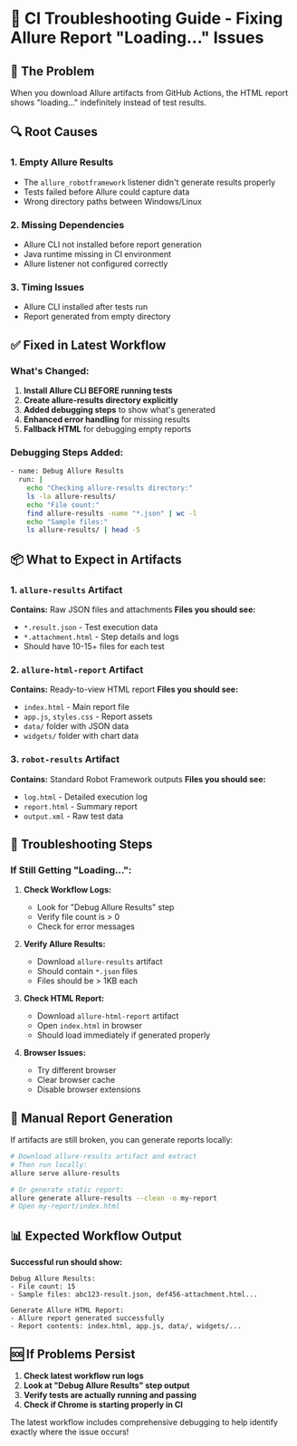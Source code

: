 # 🔧 CI Troubleshooting Guide - Fixing Allure Report "Loading..." Issues

## **🎯 The Problem**
When you download Allure artifacts from GitHub Actions, the HTML report shows "loading..." indefinitely instead of test results.

## **🔍 Root Causes**

### **1. Empty Allure Results**
- The `allure_robotframework` listener didn't generate results properly
- Tests failed before Allure could capture data
- Wrong directory paths between Windows/Linux

### **2. Missing Dependencies**
- Allure CLI not installed before report generation
- Java runtime missing in CI environment
- Allure listener not configured correctly

### **3. Timing Issues**
- Allure CLI installed after tests run
- Report generated from empty directory

## **✅ Fixed in Latest Workflow**

### **What's Changed:**
1. **Install Allure CLI BEFORE running tests**
2. **Create allure-results directory explicitly**
3. **Added debugging steps** to show what's generated
4. **Enhanced error handling** for missing results
5. **Fallback HTML** for debugging empty reports

### **Debugging Steps Added:**
```bash
- name: Debug Allure Results
  run: |
    echo "Checking allure-results directory:"
    ls -la allure-results/
    echo "File count:"
    find allure-results -name "*.json" | wc -l
    echo "Sample files:"
    ls allure-results/ | head -5
```

## **📦 What to Expect in Artifacts**

### **1. `allure-results` Artifact**
**Contains:** Raw JSON files and attachments
**Files you should see:**
- `*.result.json` - Test execution data
- `*.attachment.html` - Step details and logs
- Should have 10-15+ files for each test

### **2. `allure-html-report` Artifact**
**Contains:** Ready-to-view HTML report
**Files you should see:**
- `index.html` - Main report file
- `app.js`, `styles.css` - Report assets
- `data/` folder with JSON data
- `widgets/` folder with chart data

### **3. `robot-results` Artifact**
**Contains:** Standard Robot Framework outputs
**Files you should see:**
- `log.html` - Detailed execution log
- `report.html` - Summary report
- `output.xml` - Raw test data

## **🚨 Troubleshooting Steps**

### **If Still Getting "Loading...":**

1. **Check Workflow Logs:**
   - Look for "Debug Allure Results" step
   - Verify file count is > 0
   - Check for error messages

2. **Verify Allure Results:**
   - Download `allure-results` artifact
   - Should contain `*.json` files
   - Files should be > 1KB each

3. **Check HTML Report:**
   - Download `allure-html-report` artifact
   - Open `index.html` in browser
   - Should load immediately if generated properly

4. **Browser Issues:**
   - Try different browser
   - Clear browser cache
   - Disable browser extensions

## **🔄 Manual Report Generation**

If artifacts are still broken, you can generate reports locally:

```bash
# Download allure-results artifact and extract
# Then run locally:
allure serve allure-results

# Or generate static report:
allure generate allure-results --clean -o my-report
# Open my-report/index.html
```

## **📊 Expected Workflow Output**

**Successful run should show:**
```
Debug Allure Results:
- File count: 15
- Sample files: abc123-result.json, def456-attachment.html...

Generate Allure HTML Report:
- Allure report generated successfully
- Report contents: index.html, app.js, data/, widgets/...
```

## **🆘 If Problems Persist**

1. **Check latest workflow run logs**
2. **Look at "Debug Allure Results" step output**
3. **Verify tests are actually running and passing**
4. **Check if Chrome is starting properly in CI**

The latest workflow includes comprehensive debugging to help identify exactly where the issue occurs!
